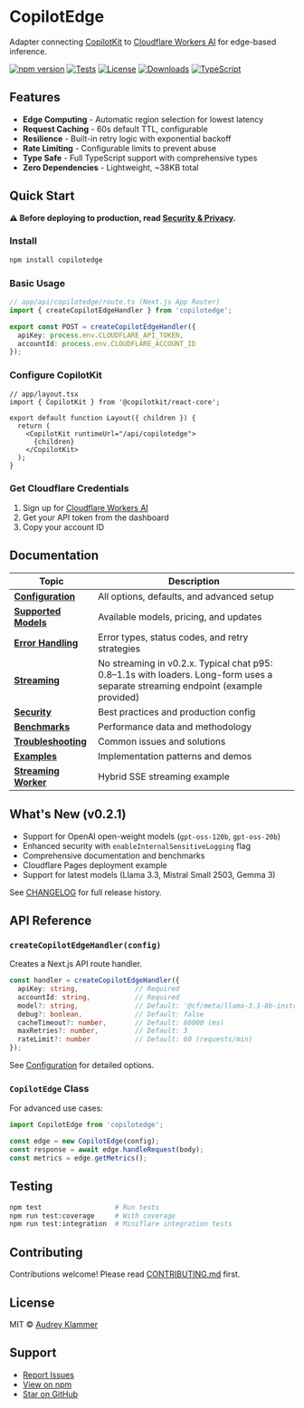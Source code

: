 # CopilotEdge

Adapter connecting [CopilotKit](https://github.com/CopilotKit/CopilotKit) to [Cloudflare Workers AI](https://developers.cloudflare.com/workers-ai/) for edge-based inference.

[![npm version](https://img.shields.io/npm/v/copilotedge)](https://www.npmjs.com/package/copilotedge)
[![Tests](https://github.com/Klammertime/copilotedge/workflows/Tests/badge.svg)](https://github.com/Klammertime/copilotedge/actions)
[![License](https://img.shields.io/npm/l/copilotedge)](https://github.com/Klammertime/copilotedge/blob/main/LICENSE)
[![Downloads](https://img.shields.io/npm/dm/copilotedge)](https://www.npmjs.com/package/copilotedge)
[![TypeScript](https://img.shields.io/badge/TypeScript-5.0-blue)](https://www.typescriptlang.org/)

## Features

- **Edge Computing** - Automatic region selection for lowest latency
- **Request Caching** - 60s default TTL, configurable
- **Resilience** - Built-in retry logic with exponential backoff
- **Rate Limiting** - Configurable limits to prevent abuse
- **Type Safe** - Full TypeScript support with comprehensive types
- **Zero Dependencies** - Lightweight, ~38KB total

## Quick Start

**⚠️ Before deploying to production, read [Security & Privacy](docs/security.md).**

### Install

```bash
npm install copilotedge
```

### Basic Usage

```typescript
// app/api/copilotedge/route.ts (Next.js App Router)
import { createCopilotEdgeHandler } from 'copilotedge';

export const POST = createCopilotEdgeHandler({
  apiKey: process.env.CLOUDFLARE_API_TOKEN,
  accountId: process.env.CLOUDFLARE_ACCOUNT_ID
});
```

### Configure CopilotKit

```tsx
// app/layout.tsx
import { CopilotKit } from '@copilotkit/react-core';

export default function Layout({ children }) {
  return (
    <CopilotKit runtimeUrl="/api/copilotedge">
      {children}
    </CopilotKit>
  );
}
```

### Get Cloudflare Credentials

1. Sign up for [Cloudflare Workers AI](https://developers.cloudflare.com/workers-ai/)
2. Get your API token from the dashboard
3. Copy your account ID

## Documentation

| Topic | Description |
|-------|-------------|
| [**Configuration**](docs/configuration.md) | All options, defaults, and advanced setup |
| [**Supported Models**](docs/models.md) | Available models, pricing, and updates |
| [**Error Handling**](docs/errors.md) | Error types, status codes, and retry strategies |
| [**Streaming**](docs/streaming.md) | No streaming in v0.2.x. Typical chat p95: 0.8–1.1s with loaders. Long-form uses a separate streaming endpoint (example provided) |
| [**Security**](docs/security.md) | Best practices and production config |
| [**Benchmarks**](docs/benchmarks.md) | Performance data and methodology |
| [**Troubleshooting**](docs/troubleshooting.md) | Common issues and solutions |
| [**Examples**](docs/examples.md) | Implementation patterns and demos |
| [**Streaming Worker**](examples/streaming-worker/) | Hybrid SSE streaming example |

## What's New (v0.2.1)

- Support for OpenAI open-weight models (`gpt-oss-120b`, `gpt-oss-20b`)
- Enhanced security with `enableInternalSensitiveLogging` flag
- Comprehensive documentation and benchmarks
- Cloudflare Pages deployment example
- Support for latest models (Llama 3.3, Mistral Small 2503, Gemma 3)

See [CHANGELOG](CHANGELOG.md) for full release history.

## API Reference

### `createCopilotEdgeHandler(config)`

Creates a Next.js API route handler.

```typescript
const handler = createCopilotEdgeHandler({
  apiKey: string,              // Required
  accountId: string,           // Required
  model?: string,              // Default: '@cf/meta/llama-3.1-8b-instruct'
  debug?: boolean,             // Default: false
  cacheTimeout?: number,       // Default: 60000 (ms)
  maxRetries?: number,         // Default: 3
  rateLimit?: number           // Default: 60 (requests/min)
});
```

See [Configuration](docs/configuration.md) for detailed options.

### `CopilotEdge` Class

For advanced use cases:

```typescript
import CopilotEdge from 'copilotedge';

const edge = new CopilotEdge(config);
const response = await edge.handleRequest(body);
const metrics = edge.getMetrics();
```

## Testing

```bash
npm test                  # Run tests
npm run test:coverage     # With coverage
npm run test:integration  # Miniflare integration tests
```

## Contributing

Contributions welcome! Please read [CONTRIBUTING.md](CONTRIBUTING.md) first.

## License

MIT © [Audrey Klammer](https://github.com/Klammertime)

## Support

- [Report Issues](https://github.com/Klammertime/copilotedge/issues)
- [View on npm](https://www.npmjs.com/package/copilotedge)
- [Star on GitHub](https://github.com/Klammertime/copilotedge)